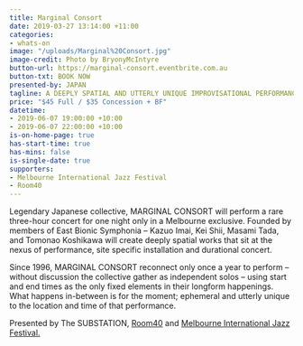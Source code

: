 ```yaml
---
title: Marginal Consort
date: 2019-03-27 13:14:00 +11:00
categories:
- whats-on
image: "/uploads/Marginal%20Consort.jpg"
image-credit: Photo by BryonyMcIntyre
button-url: https://marginal-consort.eventbrite.com.au
button-txt: BOOK NOW
presented-by: JAPAN
tagline: A DEEPLY SPATIAL AND UTTERLY UNIQUE IMPROVISATIONAL PERFORMANCE
price: "$45 Full / $35 Concession + BF"
datetime:
- 2019-06-07 19:00:00 +10:00
- 2019-06-07 22:00:00 +10:00
is-on-home-page: true
has-start-time: true
has-mins: false
is-single-date: true
supporters:
- Melbourne International Jazz Festival
- Room40
---
```


Legendary Japanese collective, MARGINAL CONSORT will perform a rare three-hour concert for one night only in a Melbourne exclusive. Founded by members of East Bionic Symphonia – Kazuo Imai, Kei Shii, Masami Tada, and Tomonao Koshikawa will create deeply spatial works that sit at the nexus of performance, site specific installation and durational concert. 

Since 1996, MARGINAL CONSORT reconnect only once a year to perform – without discussion the collective gather as independent solos – using start and end times as the only fixed elements in their longform happenings. What happens in-between is for the moment; ephemeral and utterly unique to the location and time of that performance. 

Presented by The SUBSTATION, [Room40](http://room40.org/) and [Melbourne International Jazz Festival.](https://www.melbournejazz.com/program/2019/marginal-consort/)
